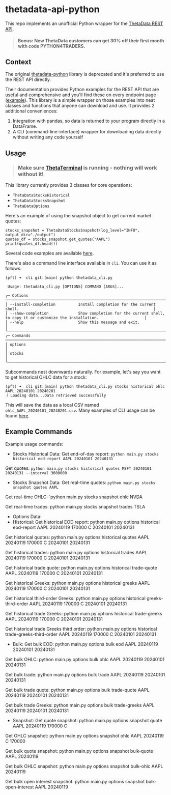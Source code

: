 # thetadata-api-python

This repo implements an unofficial Python wrapper for the [ThetaData REST API](https://http-docs.thetadata.us/docs/theta-data-rest-api-v2/4g9ms9h4009k0-getting-started).

> #### Bonus: New ThetaData customers can get 30% off their first month with code **PYTHON4TRADERS**.

## Context
The original [thetadata-python](https://github.com/ThetaData-API/thetadata-python) library is deprecated and it's preferred to use the REST API directly. 

Their documentation provides Python examples for the REST API that are useful and comprehensive and you'll find these on every endpoint page ([example](https://http-docs.thetadata.us/docs/theta-data-rest-api-v2/a38vp739baoch-quote-snapshot)). This library is a simple wrapper on those examples into neat classes and functions that anyone can download and use. It provides 2 additional conveniences:

1. Integration with pandas, so data is returned to your program directly in a DataFrame.
2. A CLI (command-line-interface) wrapper for downloading data directly without writing any code yourself

## Usage

> ### Make sure [ThetaTerminal](https://http-docs.thetadata.us/docs/theta-data-rest-api-v2/4g9ms9h4009k0-getting-started#what-is-theta-terminal-and-why-do-i-need-it) is running - nothing will work without it!

This library currently provides 3 classes for core operations: 
* `ThetaDataStocksHistorical`
* `ThetaDataStocksSnapshot`
* `ThetaDataOptions`

Here's an example of using the snapshot object to get current market quotes:

```
stocks_snapshot = ThetaDataStocksSnapshot(log_level="INFO", output_dir="./output")
quotes_df = stocks_snapshot.get_quotes("AAPL")
print(quotes_df.head())
```

Several code examples are available [here](https://github.com/pythonfortraders/thetadata-api-python/tree/main/examples).

There's also a command line interface available in `cli`. You can use it as follows: 

```
(pft) ➜  cli git:(main) python thetadata_cli.py 
                                                                                                                                     
 Usage: thetadata_cli.py [OPTIONS] COMMAND [ARGS]...                                                                                 
                                                                                                                                     
╭─ Options ─────────────────────────────────────────────────────────────────────────────────────────────────────────────────────────╮
│ --install-completion          Install completion for the current shell.                                                           │
│ --show-completion             Show completion for the current shell, to copy it or customize the installation.                    │
│ --help                        Show this message and exit.                                                                         │
╰───────────────────────────────────────────────────────────────────────────────────────────────────────────────────────────────────╯
╭─ Commands ────────────────────────────────────────────────────────────────────────────────────────────────────────────────────────╮
│ options                                                                                                                           │
│ stocks                                                                                                                            │
╰───────────────────────────────────────────────────────────────────────────────────────────────────────────────────────────────────╯
``` 

Subcommands nest downwards naturally. For example, let's say you want to get historical OHLC data for a stock:
```
(pft) ➜  cli git:(main) python thetadata_cli.py stocks historical ohlc AAPL 20240101 20240201
⠸ Loading data...Data retrieved successfully
```
This will save the data as a local CSV named `ohlc_AAPL_20240101_20240201.csv`. Many examples of CLI usage can be found [here](https://github.com/pythonfortraders/thetadata-api-python/blob/08ec0160da2519d5a0de73d8ec29ab8dd0c8d98c/cli/thetadata_cli.py#L1-L78).

## Example Commands

Example usage commands:

* Stocks Historical Data:
Get end-of-day report:
   `python main.py stocks historical eod-report AAPL 20240101 20240131`

Get quotes:
   `python main.py stocks historical quotes MSFT 20240101 20240131 --interval 3600000`

* Stocks Snapshot Data:
Get real-time quotes:
   `python main.py stocks snapshot quotes AAPL`

Get real-time OHLC:
   `python main.py stocks snapshot ohlc NVDA

Get real-time trades:
   python main.py stocks snapshot trades TSLA

* Options Data:
* Historical:
Get historical EOD report:
   python main.py options historical eod-report AAPL 20240119 170000 C 20240101 20240131

Get historical quotes:
   python main.py options historical quotes AAPL 20240119 170000 C 20240101 20240131

Get historical trades:
   python main.py options historical trades AAPL 20240119 170000 C 20240101 20240131

Get historical trade quote:
   python main.py options historical trade-quote AAPL 20240119 170000 C 20240101 20240131

Get historical Greeks:
   python main.py options historical greeks AAPL 20240119 170000 C 20240101 20240131

Get historical third-order Greeks:
   python main.py options historical greeks-third-order AAPL 20240119 170000 C 20240101 20240131

Get historical trade Greeks:
   python main.py options historical trade-greeks AAPL 20240119 170000 C 20240101 20240131

Get historical trade Greeks third order:
   python main.py options historical trade-greeks-third-order AAPL 20240119 170000 C 20240101 20240131

* Bulk:
Get bulk EOD:
   python main.py options bulk eod AAPL 20240119 20240101 20240131

Get bulk OHLC:
   python main.py options bulk ohlc AAPL 20240119 20240101 20240131

Get bulk trade:
   python main.py options bulk trade AAPL 20240119 20240101 20240131

Get bulk trade quote:
   python main.py options bulk trade-quote AAPL 20240119 20240101 20240131

Get bulk trade Greeks:
   python main.py options bulk trade-greeks AAPL 20240119 20240101 20240131

* Snapshot:
Get quote snapshot:
   python main.py options snapshot quote AAPL 20240119 170000 C

Get OHLC snapshot:
   python main.py options snapshot ohlc AAPL 20240119 C 170000

Get bulk quote snapshot:
   python main.py options snapshot bulk-quote AAPL 20240119

Get bulk OHLC snapshot:
   python main.py options snapshot bulk-ohlc AAPL 20240119

Get bulk open interest snapshot:
   python main.py options snapshot bulk-open-interest AAPL 20240119
